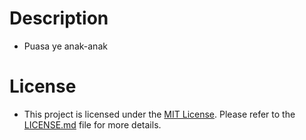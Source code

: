 # Description

- Puasa ye anak-anak

# License

- This project is licensed under the [MIT License](LICENSE.md). Please refer to the [LICENSE.md](LICENSE.md) file for more details.